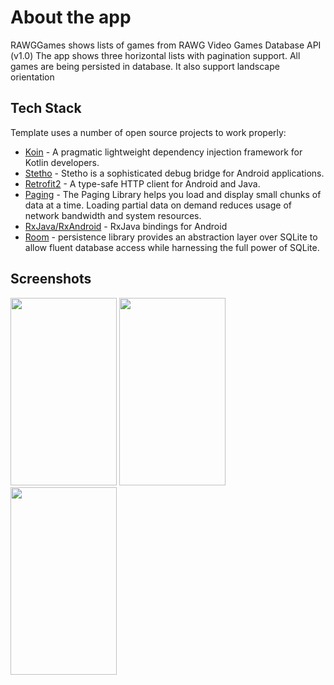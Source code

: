 # About the app
RAWGGames shows lists of games from RAWG Video Games Database API (v1.0)
The app shows three horizontal lists with pagination support.
All games are being persisted in database. 
It also support landscape orientation

## Tech Stack
Template uses a number of open source projects to work properly:
* [Koin] - A pragmatic lightweight dependency injection framework for Kotlin developers.
* [Stetho] - Stetho is a sophisticated debug bridge for Android applications.
* [Retrofit2] - A type-safe HTTP client for Android and Java.
* [Paging] - The Paging Library helps you load and display small chunks of data at a time. Loading partial data on demand reduces usage of network bandwidth and system resources.
* [RxJava/RxAndroid] - RxJava bindings for Android
* [Room] - persistence library provides an abstraction layer over SQLite to allow fluent database access while harnessing the full power of SQLite.


## Screenshots
<img src="https://imgur.com/WtFBsKH.png" width="170" height="300"> <img src="https://imgur.com/Rj7lblc.png" width="170" height="300"> <img src="https://imgur.com/XrDmlhF.png" width="170" height="300"> 


[//]: # (These are reference links used in the body of this note and get stripped out when the markdown processor does its job. There is no need to format nicely because it shouldn't be seen. Thanks SO - http://stackoverflow.com/questions/4823468/store-comments-in-markdown-syntax)


   [Koin]: <https://github.com/InsertKoinIO/koin>
   [Stetho]: <https://github.com/facebook/stetho>
   [Retrofit2]: <http://square.github.io/retrofit/>
   [Paging]: <https://developer.android.com/topic/libraries/architecture/paging>
   [RxJava/RxAndroid]: <https://github.com/ReactiveX/RxAndroid>
   [Room]: <https://developer.android.com/training/data-storage/room/index.html>
